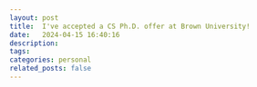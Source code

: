 ```yaml
---
layout: post
title:  I've accepted a CS Ph.D. offer at Brown University!
date:   2024-04-15 16:40:16
description: 
tags: 
categories: personal
related_posts: false
---
```

